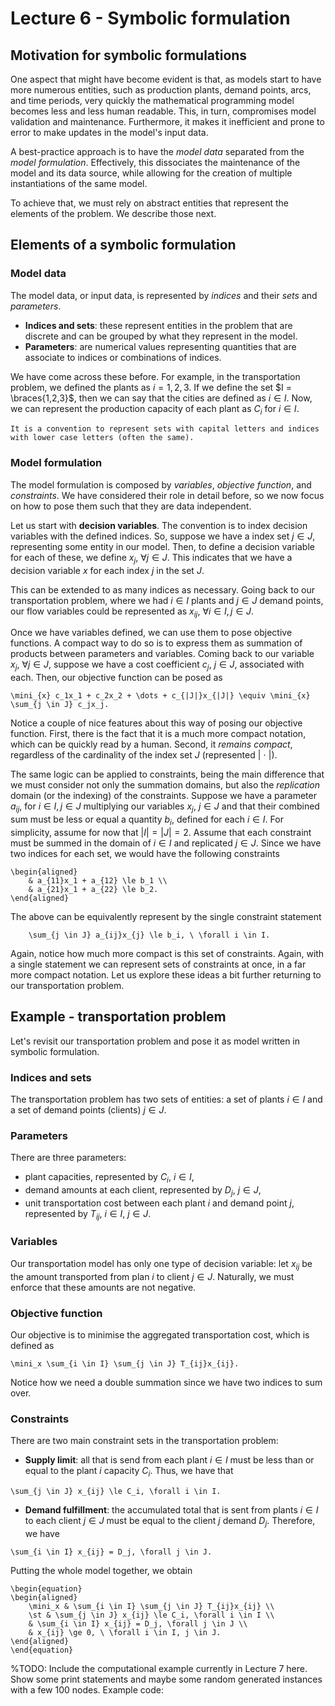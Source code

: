 # Lecture 6 - Symbolic formulation

## Motivation for symbolic formulations

One aspect that might have become evident is that, as models start to have more numerous entities, such as production plants, demand points, arcs, and time periods, very quickly the mathematical programming model becomes less and less human readable. This, in turn, compromises model validation and maintenance. Furthermore, it makes it inefficient and prone to error to make updates in the model's input data.

A best-practice approach is to have the *model data* separated from the *model formulation*. Effectively, this dissociates the maintenance of the model and its data source, while allowing for the creation of multiple instantiations of the same model.

To achieve that, we must rely on abstract entities that represent the elements of the problem. We describe those next.

## Elements of a symbolic formulation

### Model data

The model data, or input data, is represented by *indices* and their *sets* and *parameters*.

- **Indices and sets**: these represent entities in the problem that are discrete and can be grouped by what they represent in the model.
- **Parameters**: are numerical values representing quantities that are associate to indices or combinations of indices.

We have come across these before. For example, in the transportation problem, we defined the plants as $i = 1, 2, 3$. If we define the set $I = \braces{1,2,3}$, then we can say that the cities are defined as $i \in I$. Now, we can represent the production capacity of each plant as $C_i$ for $i \in I$.

```{note}
It is a convention to represent sets with capital letters and indices with lower case letters (often the same).
```

### Model formulation

The model formulation is composed by *variables*, *objective function*, and *constraints*. We have considered their role in detail before, so we now focus on how to pose them such that they are data independent.

Let us start with **decision variables**. The convention is to index decision variables with the defined indices. So, suppose we have a index set $j \in J$, representing some entity in our model. Then, to define a decision variable for each of these, we define $x_j$, $\forall j \in J$. This indicates that we have a decision variable $x$ for each index $j$ in the set $J$.

This can be extended to as many indices as necessary. Going back to our transportation problem, where we had $i \in I$ plants and $j \in J$ demand points, our flow variables could be represented as $x_{ij}$, $\forall i \in I, j \in J$.

Once we have variables defined, we can use them to pose objective functions. A compact way to do so is to express them as summation of products between parameters and variables. Coming back to our variable $x_j$, $\forall j \in J$, suppose we have a cost coefficient $c_j$, $j \in J$, associated with each. Then, our objective function can be posed as

```{math}
\mini_{x} c_1x_1 + c_2x_2 + \dots + c_{|J|}x_{|J|} \equiv \mini_{x} \sum_{j \in J} c_jx_j.
```

Notice a couple of nice features about this way of posing our objective function. First, there is the fact that it is a much more compact notation, which can be quickly read by a human. Second, it *remains compact*, regardless of the cardinality of the index set $J$ (represented $| \ \cdot \ |$).

The same logic can be applied to constraints, being the main difference that we must consider not only the summation domains, but also the *replication* domain (or the indexing) of the constraints. Suppose we have a parameter $a_{ij}$, for $i \in I, j \in J$ multiplying our variables $x_j$, $j \in J$ and that their combined sum must be less or equal a quantity $b_i$, defined for each $i \in I$. For simplicity, assume for now that $|I| = |J| = 2$. Assume that each constraint must be summed in the domain of $i \in I$ and replicated $j \in J$. Since we have two indices for each set, we would have the following constraints

```{math}
\begin{aligned}
    & a_{11}x_1 + a_{12} \le b_1 \\
    & a_{21}x_1 + a_{22} \le b_2.
\end{aligned}
```

The above can be equivalently represent by the single constraint statement

```{math}
    \sum_{j \in J} a_{ij}x_{j} \le b_i, \ \forall i \in I.
```

Again, notice how much more compact is this set of constraints. Again, with a single statement we can represent sets of constraints at once, in a far more compact notation. Let us explore these ideas a bit further returning to our transportation problem.

## Example - transportation problem

Let's revisit our transportation problem and pose it as model written in symbolic formulation.

### Indices and sets

The transportation problem has two sets of entities: a set of plants $i \in I$ and a set of demand points (clients) $j \in J$.

### Parameters

There are three parameters: 

- plant capacities, represented by $C_i$, $i \in I$,
- demand amounts at each client, represented by $D_j$, $j \in J$,
- unit transportation cost between each plant $i$ and demand point $j$, represented by $T_{ij}$, $i \in I$, $j \in J$. 

### Variables

Our transportation model has only one type of decision variable: let $x_{ij}$ be the amount transported from plan $i$ to client $j \in J$. Naturally, we must enforce that these amounts are not negative.

### Objective function

Our objective is to minimise the aggregated transportation cost, which is defined as

```{math}
\mini_x \sum_{i \in I} \sum_{j \in J} T_{ij}x_{ij}.
```

Notice how we need a double summation since we have two indices to sum over.

### Constraints

There are two main constraint sets in the transportation problem: 

- **Supply limit**: all that is send from each plant $i \in I$ must be less than or equal to the plant $i$ capacity $C_i$. Thus, we have that

```{math}
\sum_{j \in J} x_{ij} \le C_i, \forall i \in I.
```

- **Demand fulfillment**: the accumulated total that is sent from plants $i \in I$ to each client $j \in J$ must be equal to the client $j$ demand $D_j$. Therefore, we have

```{math}
\sum_{i \in I} x_{ij} = D_j, \forall j \in J.
```

Putting the whole model together, we obtain

```{math}
\begin{equation}
\begin{aligned}
    \mini_x & \sum_{i \in I} \sum_{j \in J} T_{ij}x_{ij} \\
    \st & \sum_{j \in J} x_{ij} \le C_i, \forall i \in I \\
    & \sum_{i \in I} x_{ij} = D_j, \forall j \in J \\
    & x_{ij} \ge 0, \ \forall i \in I, j \in J.
\end{aligned}
\end{equation}
```

%TODO: Include the computational example currently in Lecture 7 here. Show some print statements and maybe some random generated instances with a few 100 nodes. Example code: 

<!-- using Random
M = 50 # factories
N = 100 # clients
 
x_coord = 1000*rand(M+N)
y_coord = 1000*rand(M+N)

C = 30*rand(M) # factory capacity
D = 10*rand(N) # client demand

T = zeros(M,N) # cost 

for i = 1:M
    for j = 1:N
        T[i,j] = 10*sqrt((x_coord[i] - x_coord[j+M])^2 + 
            (y_coord[i] - y_coord[j+M])^2)
    end
end
        
if sum(C) < sum(D)
    println("Capacity has been adjusted to obtain feasibility.\n")
    C[N] = C[N] + sum(D) - sum(C)
end -->

<!-- m = Model(with_optimizer(Gurobi.Optimizer)) # Creates a model and informs the solver to be used. Use HiGHS!

@variable(m, x[i = 1:M, j = 1:N] >= 0) # Variable for the total transported

@objective(m, Min, sum(T[i,j]*x[i,j] for i = 1:M, j = 1:N)) # Distribution cost

@constraint(m, cap[i = 1:M], sum(x[i,j] for j = 1:N) <= C[i]) # Capacity constraint
@constraint(m, dem[j = 1:N], sum(x[i,j] for i = 1:M) >= D[j]); # Demand constraint

println(m) # Prints the mathematical model (at your own risk!) -->

<!-- optimize!(m) # Solve the model -->

<!-- # This code plots a graph with the randomly generated instance and its solution.
using Plots

plot()

for i=1:M
    for j=1:N
        if value(x[i,j]) > 0.0
            plot!([x_coord[i],x_coord[j+M]],[y_coord[i], y_coord[j+M]], color=:black, label="")
        end
    end
end

scatter!(x_coord[1:M], y_coord[1:M], label = "Plants")
scatter!(x_coord[M+1:M+N], y_coord[M+1:M+N], label = "Clients", legend=true) -->

